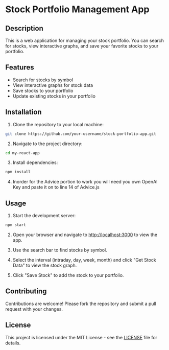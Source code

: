 
# Stock Portfolio Management App

## Description

This is a web application for managing your stock portfolio. You can search for stocks, view interactive graphs, and save your favorite stocks to your portfolio.

## Features

- Search for stocks by symbol
- View interactive graphs for stock data
- Save stocks to your portfolio
- Update existing stocks in your portfolio

## Installation

1. Clone the repository to your local machine:

```bash
git clone https://github.com/your-username/stock-portfolio-app.git
```

2. Navigate to the project directory:

```bash
cd my-react-app
```

3. Install dependencies:

```bash
npm install
```
4. Inorder for the Advice portion to work you will need you own OpenAI Key and paste it on to line 14 of Advice.js
## Usage

1. Start the development server:

```bash
npm start
```

2. Open your browser and navigate to [http://localhost:3000](http://localhost:3000) to view the app.

3. Use the search bar to find stocks by symbol.

4. Select the interval (intraday, day, week, month) and click "Get Stock Data" to view the stock graph.

5. Click "Save Stock" to add the stock to your portfolio.

## Contributing

Contributions are welcome! Please fork the repository and submit a pull request with your changes.

## License

This project is licensed under the MIT License - see the [LICENSE](LICENSE) file for details.
